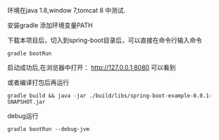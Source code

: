 环境在java 1.8,window 7,tomcat 8 中测试.

安装gradle 添加环境变量PATH

下载本项目后，切入到spring-boot目录后，可以直接在命令行输入命令

```
gradle bootRun
```
启动成功后,在浏览器中打开： http://127.0.0.1:8080  可以看到

或者编译打包后再运行

```
gradle build && java -jar ./build/libs/spring-boot-example-0.0.1-SNAPSHOT.jar

```


debug运行

```
gradle bootRun --debug-jvm

```